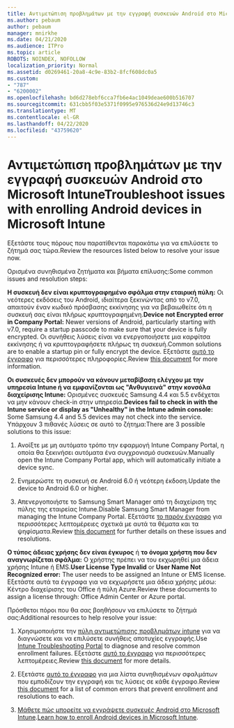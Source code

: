 ```yaml
---
title: Αντιμετώπιση προβλημάτων με την εγγραφή συσκευών Android στο Microsoft Intune
ms.author: pebaum
author: pebaum
manager: mnirkhe
ms.date: 04/21/2020
ms.audience: ITPro
ms.topic: article
ROBOTS: NOINDEX, NOFOLLOW
localization_priority: Normal
ms.assetid: d0269461-20a8-4c9e-83b2-8fcf608dc0a5
ms.custom:
- "787"
- "6200002"
ms.openlocfilehash: bd6d278ebf6cca7fb6e4ac1049deae600b516707
ms.sourcegitcommit: 631cbb5f03e5371f0995e976536d24e9d13746c3
ms.translationtype: MT
ms.contentlocale: el-GR
ms.lasthandoff: 04/22/2020
ms.locfileid: "43759620"
---
```

# <a name="troubleshoot-issues-with-enrolling-android-devices-in-microsoft-intune"></a><span data-ttu-id="c79fe-102">Αντιμετώπιση προβλημάτων με την εγγραφή συσκευών Android στο Microsoft Intune</span><span class="sxs-lookup"><span data-stu-id="c79fe-102">Troubleshoot issues with enrolling Android devices in Microsoft Intune</span></span>

<span data-ttu-id="c79fe-103">Εξετάστε τους πόρους που παρατίθενται παρακάτω για να επιλύσετε το ζήτημά σας τώρα.</span><span class="sxs-lookup"><span data-stu-id="c79fe-103">Review the resources listed below to resolve your issue now.</span></span>
  
<span data-ttu-id="c79fe-104">Ορισμένα συνηθισμένα ζητήματα και βήματα επίλυσης:</span><span class="sxs-lookup"><span data-stu-id="c79fe-104">Some common issues and resolution steps:</span></span>
  
 <span data-ttu-id="c79fe-105">**Η συσκευή δεν είναι κρυπτογραφημένο σφάλμα στην εταιρική πύλη:** Οι νεότερες εκδόσεις του Android, ιδιαίτερα ξεκινώντας από το v7.0, απαιτούν έναν κωδικό πρόσβασης εκκίνησης για να βεβαιωθείτε ότι η συσκευή σας είναι πλήρως κρυπτογραφημένη.</span><span class="sxs-lookup"><span data-stu-id="c79fe-105">**Device not Encrypted error in Company Portal:** Newer versions of Android, particularly starting with v7.0, require a startup passcode to make sure that your device is fully encrypted.</span></span> <span data-ttu-id="c79fe-106">Οι συνήθεις λύσεις είναι να ενεργοποιήσετε μια καρφίτσα εκκίνησης ή να κρυπτογραφήσετε πλήρως τη συσκευή.</span><span class="sxs-lookup"><span data-stu-id="c79fe-106">Common solutions are to enable a startup pin or fully encrypt the device.</span></span> <span data-ttu-id="c79fe-107">Εξετάστε [αυτό το έγγραφο](https://docs.microsoft.com/intune-user-help/your-device-appears-encrypted-but-cp-says-otherwise-android) για περισσότερες πληροφορίες.</span><span class="sxs-lookup"><span data-stu-id="c79fe-107">Review [this document](https://docs.microsoft.com/intune-user-help/your-device-appears-encrypted-but-cp-says-otherwise-android) for more information.</span></span>
  
 <span data-ttu-id="c79fe-108">**Οι συσκευές δεν μπορούν να κάνουν μεταβίβαση ελέγχου με την υπηρεσία Intune ή να εμφανίζονται ως "Ανθυγιεινά" στην κονσόλα διαχείρισης Intune:** Ορισμένες συσκευές Samsung 4.4 και 5.5 ενδέχεται να μην κάνουν check-in στην υπηρεσία.</span><span class="sxs-lookup"><span data-stu-id="c79fe-108">**Devices fail to check in with the Intune service or display as "Unhealthy" in the Intune admin console:** Some Samsung 4.4 and 5.5 devices may not check into the service.</span></span> <span data-ttu-id="c79fe-109">Υπάρχουν 3 πιθανές λύσεις σε αυτό το ζήτημα:</span><span class="sxs-lookup"><span data-stu-id="c79fe-109">There are 3 possible solutions to this issue:</span></span>
  
1. <span data-ttu-id="c79fe-110">Ανοίξτε με μη αυτόματο τρόπο την εφαρμογή Intune Company Portal, η οποία θα ξεκινήσει αυτόματα ένα συγχρονισμό συσκευών.</span><span class="sxs-lookup"><span data-stu-id="c79fe-110">Manually open the Intune Company Portal app, which will automatically initiate a device sync.</span></span>

2. <span data-ttu-id="c79fe-111">Ενημερώστε τη συσκευή σε Android 6.0 ή νεότερη έκδοση.</span><span class="sxs-lookup"><span data-stu-id="c79fe-111">Update the device to Android 6.0 or higher.</span></span>

3. <span data-ttu-id="c79fe-112">Απενεργοποιήστε το Samsung Smart Manager από τη διαχείριση της πύλης της εταιρείας Intune.</span><span class="sxs-lookup"><span data-stu-id="c79fe-112">Disable Samsung Smart Manager from managing the Intune Company Portal.</span></span> <span data-ttu-id="c79fe-113">Εξετάστε [το παρόν έγγραφο](https://docs.microsoft.com/intune-classic/troubleshoot/troubleshoot-device-enrollment-in-intune#devices-fail-to-check-in-with-the-intune-service-and-display-as-unhealthy-in-the-intune-admin-console) για περισσότερες λεπτομέρειες σχετικά με αυτά τα θέματα και τα ψηφίσματα.</span><span class="sxs-lookup"><span data-stu-id="c79fe-113">Review [this document](https://docs.microsoft.com/intune-classic/troubleshoot/troubleshoot-device-enrollment-in-intune#devices-fail-to-check-in-with-the-intune-service-and-display-as-unhealthy-in-the-intune-admin-console) for further details on these issues and resolutions.</span></span>

 <span data-ttu-id="c79fe-114">**Ο τύπος άδειας χρήσης δεν είναι έγκυρος** ή **το όνομα χρήστη που δεν αναγνωρίζεται σφάλμα:** Ο χρήστης πρέπει να του εκχωρηθεί μια άδεια χρήσης Intune ή EMS.</span><span class="sxs-lookup"><span data-stu-id="c79fe-114">**User License Type Invalid** or **User Name Not Recognized error:** The user needs to be assigned an Intune or EMS license.</span></span> <span data-ttu-id="c79fe-115">Εξετάστε αυτά τα έγγραφα για να εκχωρήσετε μια άδεια χρήσης μέσω: Κέντρο διαχείρισης του Office ή πύλη Azure.</span><span class="sxs-lookup"><span data-stu-id="c79fe-115">Review these documents to assign a license through: Office Admin Center or Azure portal.</span></span>
  
<span data-ttu-id="c79fe-116">Πρόσθετοι πόροι που θα σας βοηθήσουν να επιλύσετε το ζήτημά σας:</span><span class="sxs-lookup"><span data-stu-id="c79fe-116">Additional resources to help resolve your issue:</span></span>
  
1. <span data-ttu-id="c79fe-117">Χρησιμοποιήστε την [πύλη αντιμετώπισης προβλημάτων intune](https://devicemanagement.microsoft.com/#blade/Microsoft_Intune_DeviceSettings/TroubleshootBlade) για να διαγνώσετε και να επιλύσετε συνήθεις αποτυχίες εγγραφής.</span><span class="sxs-lookup"><span data-stu-id="c79fe-117">Use [Intune Troubleshooting Portal](https://devicemanagement.microsoft.com/#blade/Microsoft_Intune_DeviceSettings/TroubleshootBlade) to diagnose and resolve common enrollment failures.</span></span> <span data-ttu-id="c79fe-118">Εξετάστε [αυτό το έγγραφο](https://docs.microsoft.com/intune/help-desk-operators) για περισσότερες λεπτομέρειες.</span><span class="sxs-lookup"><span data-stu-id="c79fe-118">Review [this document](https://docs.microsoft.com/intune/help-desk-operators) for more details.</span></span>

2. <span data-ttu-id="c79fe-119">Εξετάστε [αυτό το έγγραφο](https://docs.microsoft.com/intune-classic/Troubleshoot/troubleshoot-device-enrollment-in-intune) για μια λίστα συνηθισμένων σφαλμάτων που εμποδίζουν την εγγραφή και τις λύσεις σε κάθε έγγραφο.</span><span class="sxs-lookup"><span data-stu-id="c79fe-119">Review [this document](https://docs.microsoft.com/intune-classic/Troubleshoot/troubleshoot-device-enrollment-in-intune) for a list of common errors that prevent enrollment and resolutions to each.</span></span>

3. <span data-ttu-id="c79fe-120">[Μάθετε πώς μπορείτε να εγγράψετε συσκευές Android στο Microsoft Intune](https://docs.microsoft.com/intune/android-enroll).</span><span class="sxs-lookup"><span data-stu-id="c79fe-120">[Learn how to enroll Android devices in Microsoft Intune](https://docs.microsoft.com/intune/android-enroll).</span></span>
